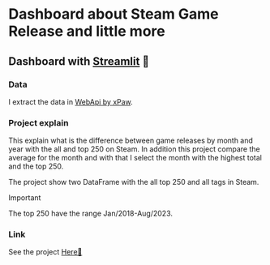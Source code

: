 # Dashboard about Steam Game Release and little more

## Dashboard with [Streamlit](https://share.streamlit.io/) 💖

### Data

I extract the data in [WebApi by xPaw](https://steamapi.xpaw.me/).

### Project explain

This explain what is the difference between game releases by month and year with the all and top 250 on Steam.
In addition this project compare the average for the month and with that I select the month with the highest total and the top 250.

The project show two DataFrame with the all top 250 and all tags in Steam.

> [!IMPORTANT]
> The top 250 have the range Jan/2018-Aug/2023.

### Link

See the project [Here🌟](https://steamdashboard.streamlit.app/)
